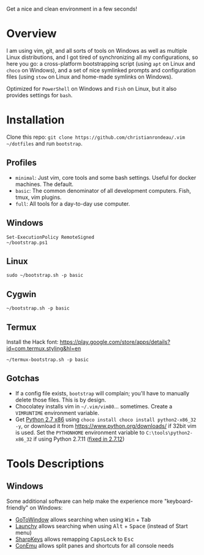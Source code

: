 Get a nice and clean environment in a few seconds!

# Overview

I am using vim, git, and all sorts of tools on Windows as well as multiple Linux distributions, and I got tired of synchronizing all my configurations, so here you go: a cross-platform bootstrapping script (using `apt` on Linux and `choco` on Windows), and a set of nice symlinked prompts and configuration files (using `stow` on Linux and home-made symlinks on Windows).

Optimized for `PowerShell` on Windows and `Fish` on Linux, but it also provides settings for `bash`.

# Installation

Clone this repo: `git clone https://github.com/christianrondeau/.vim ~/dotfiles` and run `bootstrap`.

## Profiles

* `minimal`: Just vim, core tools and some bash settings. Useful for docker machines. The default.
* `basic`: The common denominator of all development computers. Fish, tmux, vim plugins.
* `full`: All tools for a day-to-day use computer.

## Windows

    Set-ExecutionPolicy RemoteSigned
    ~/bootstrap.ps1

## Linux

    sudo ~/bootstrap.sh -p basic

## Cygwin

    ~/bootstrap.sh -p basic

## Termux

Install the Hack font: https://play.google.com/store/apps/details?id=com.termux.styling&hl=en

    ~/termux-bootstrap.sh -p basic

## Gotchas

* If a config file exists, `bootstrap` will complain; you'll have to manually delete those files. This is by design.
* Chocolatey installs vim in `~/.vim/vim80`... sometimes. Create a `VIMRUNTIME` environment variable.
* Get [Python 2.7 x86](https://www.python.org/) using `choco install choco install python2-x86_32 -y`, or download it from https://www.python.org/downloads/ if 32bit vim is used. Set the `PYTHONHOME` environment variable to `C:\tools\python2-x86_32` if using Python 2.7.11 ([fixed in 2.7.12](https://github.com/vim/vim/issues/526))

# Tools Descriptions

## Windows

Some additional software can help make the experience more "keyboard-friendly" on Windows:

* [GoToWindow](https://github.com/christianrondeau/GoToWindow) allows searching when using <kbd>Win</kbd> + <kbd>Tab</kbd>
* [Launchy](https://www.launchy.net/) allows searching when using <kbd>Alt</kbd> + <kbd>Space</kbd> (instead of Start menu)
* [SharpKeys](https://github.com/randyrants/sharpkeys) allows remapping <kbd>CapsLock</kbd> to <kbd>Esc</kbd>
* [ConEmu](https://conemu.github.io/) allows split panes and shortcuts for all console needs
